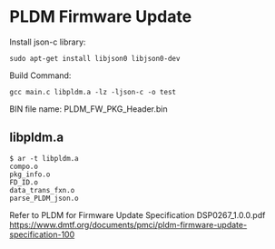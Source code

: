 # PLDM Firmware Update
Install json-c library:
    
    sudo apt-get install libjson0 libjson0-dev

Build Command:
    
    gcc main.c libpldm.a -lz -ljson-c -o test
BIN file name: PLDM_FW_PKG_Header.bin  

libpldm.a
---------------------
    
    $ ar -t libpldm.a
    compo.o
    pkg_info.o
    FD_ID.o
    data_trans_fxn.o
    parse_PLDM_json.o


Refer to PLDM for Firmware Update Specification DSP0267_1.0.0.pdf
https://www.dmtf.org/documents/pmci/pldm-firmware-update-specification-100
